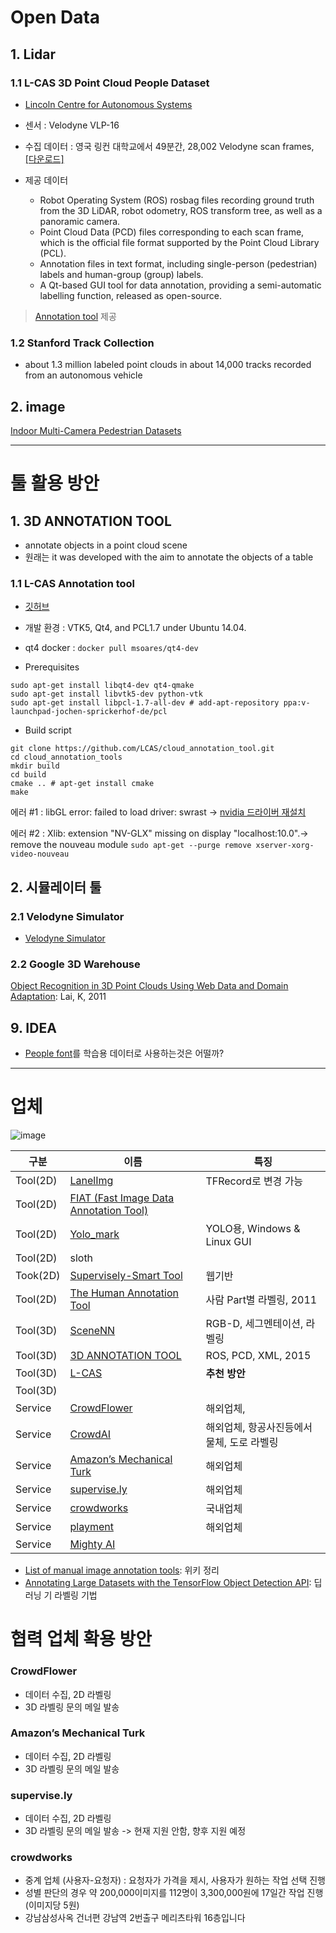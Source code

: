 # Open Data
## 1. Lidar

### 1.1 L-CAS 3D Point Cloud People Dataset

- [Lincoln Centre for Autonomous Systems](https://lcas.lincoln.ac.uk/wp/research/data-sets-software/l-cas-3d-point-cloud-people-dataset/)
- 센서 :  Velodyne VLP-16
- 수집 데이터 : 영국 링컨 대학교에서 49분간, 28,002 Velodyne scan frames, [[다운로드]](https://lcas.lincoln.ac.uk/owncloud/index.php/s/wu2NILXZ7mzjovS)

- 제공 데이터
  - Robot Operating System (ROS) rosbag files recording ground truth from the 3D LiDAR, robot odometry, ROS transform tree, as well as a panoramic camera.
  - Point Cloud Data (PCD) files corresponding to each scan frame, which is the official file format supported by the Point Cloud Library (PCL).
  - Annotation files in text format, including single-person (pedestrian) labels and human-group (group) labels.
  - A Qt-based GUI tool for data annotation, providing a semi-automatic labelling function, released as open-source.

> [Annotation tool](https://github.com/lcas/cloud_annotation_tool) 제공


### 1.2 Stanford Track Collection

- about 1.3 million labeled point clouds in about 14,000 tracks recorded from an autonomous vehicle 




## 2. image

[Indoor Multi-Camera Pedestrian Datasets](https://www.tugraz.at/institute/icg/research/team-bischof/lrs/downloads/MultiCam/)

---


# 툴 활용 방안

## 1. 3D ANNOTATION TOOL

- annotate objects in a point cloud scene
- 원래는 it was developed with the aim to annotate the objects of a table

### 1.1 L-CAS Annotation tool

- [깃허브](https://github.com/lcas/cloud_annotation_tool)
- 개발 환경 : VTK5, Qt4, and PCL1.7 under Ubuntu 14.04.
- qt4 docker : `docker pull msoares/qt4-dev`

- Prerequisites
```
sudo apt-get install libqt4-dev qt4-qmake
sudo apt-get install libvtk5-dev python-vtk
sudo apt-get install libpcl-1.7-all-dev # add-apt-repository ppa:v-launchpad-jochen-sprickerhof-de/pcl
```

- Build script
```
git clone https://github.com/LCAS/cloud_annotation_tool.git
cd cloud_annotation_tools
mkdir build
cd build
cmake .. # apt-get install cmake
make
```

에러 #1 : libGL error: failed to load driver: swrast -> [nvidia 드라이버 재설치](https://github.com/adioshun/System_Setup/wiki/4_CUDA_CuDNN-Setup#%EC%B0%B8%EA%B3%A0-%EB%93%9C%EB%9D%BC%EC%9D%B4%EB%B2%84-%EC%84%A4%EC%B9%98)

에러 #2 : Xlib: extension "NV-GLX" missing on display "localhost:10.0".-> remove the nouveau module `sudo apt-get --purge remove xserver-xorg-video-nouveau`


## 2. 시뮬레이터 툴

### 2.1 Velodyne Simulator

- [Velodyne Simulator](https://github.com/LCAS/velodyne_simulator)

### 2.2 Google 3D Warehouse

[Object Recognition in 3D Point Clouds Using Web Data and Domain Adaptation](https://pdfs.semanticscholar.org/ecc2/ea05877d720b725fb89bc3b0586a51cabdc7.pdf): Lai, K, 2011


## 9. IDEA

- [People font](https://flowingdata.com/2018/02/09/people-font/)를 학습용 데이터로 사용하는것은 어떨까?


---

# 업체 


![image](https://user-images.githubusercontent.com/17797922/39740494-c7ecef8a-52d0-11e8-9c18-7de1aae07b69.png)


|구분|이름|특징|
|-|-|-|
|Tool(2D)|[LanelImg](https://github.com/tzutalin/labelImg)|TFRecord로 변경 가능 |
|Tool(2D)|[FIAT (Fast Image Data Annotation Tool)](https://github.com/christopher5106/FastAnnotationTool)||
|Tool(2D)|[Yolo_mark](https://github.com/AlexeyAB/Yolo_mark)|YOLO용, Windows & Linux GUI|
|Tool(2D)|sloth||
|Took(2D)|[Supervisely-Smart Tool](https://supervise.ly/smart-tool/)|웹기반|
|Tool(2D)|[The Human Annotation Tool](https://www2.eecs.berkeley.edu/Research/Projects/CS/vision/shape/hat/)|사람 Part별 라벨링, 2011|
|Tool(3D)|[SceneNN](http://people.sutd.edu.sg/~saikit/projects/sceneNN/)|RGB-D, 세그멘테이션, 라벨링|
|Tool(3D)|[3D ANNOTATION TOOL](http://strands.readthedocs.io/en/latest/annotation_tool_kth/annotation-tool.html)|ROS, PCD, XML, 2015|
|Tool(3D)|[L-CAS](https://github.com/yzrobot/cloud_annotation_tool)|**추천 방안**|
|Tool(3D)|[]()||
|Service|[CrowdFlower](https://www.crowdflower.com/)|해외업체, |
|Service|[CrowdAI ](https://crowdai.com/)|해외업체, 항공사진등에서 물체, 도로 라벨링|
|Service|[Amazon’s Mechanical Turk](https://www.mturk.com/mturk/welcome)|해외업체|
|Service|[supervise.ly](https://supervise.ly/company)|해외업체|
|Service|[crowdworks](http://www.crowdworks.kr)|국내업체|
|Service|[playment](https://playment.io/image-annotation/)|해외업체|
|Service|[Mighty AI](https://mty.ai/)||

- [List of manual image annotation tools](https://en.wikipedia.org/wiki/List_of_manual_image_annotation_tools): 위키 정리
- [Annotating Large Datasets with the TensorFlow Object Detection API](http://andrew.carterlunn.co.uk/programming/2018/01/24/annotating-large-datasets-with-tensorflow-object-detection-api.html): 딥러닝 기 라벨링 기법

# 협력 업체 확용 방안

### CrowdFlower

- 데이터 수집, 2D 라벨링
- 3D 라벨링 문의 메일 발송

### Amazon’s Mechanical Turk

- 데이터 수집, 2D 라벨링
- 3D 라벨링 문의 메일 발송

### supervise.ly

- 데이터 수집, 2D 라벨링
- 3D 라벨링 문의 메일 발송 -> 현재 지원 안함, 향후 지원 예정

### crowdworks

- 중계 업체 (사용자-요청자) : 요청자가 가격을 제시, 사용자가 원하는 작업 선택 진행
- 성별 판단의 경우 약 200,000이미지를 112명이 3,300,000원에 17일간 작업 진행 (이미지당 5원)
- 강남삼성사옥 건너편 강남역 2번출구 메리츠타워 16층입니다


